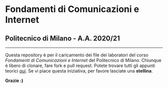 # Fondamenti di Comunicazioni e Internet
## Politecnico di Milano - A.A. 2020/21
---
Questa repository è per il caricamento dei file dei laboratori del corso *Fondamenti di Comunicazioni e Internet* del Politecnico di Milano.
Chiunque è libero di clonare, fare fork e pull request.
Potete trovare tutti gli appunti teorici [qui](mrvideo.github.io).
Se vi piace questa iniziativa, per favore lasciate una **stellina**.

**Grazie :)**
